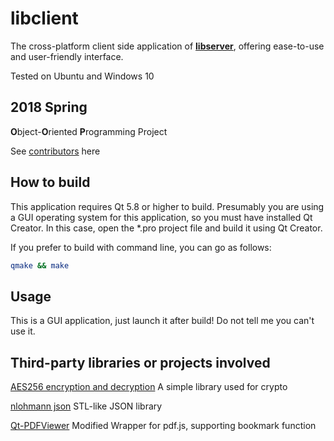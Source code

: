 # libclient
The cross-platform client side application of [**libserver**](https://github.com/zx1239856/libserver), offering ease-to-use and user-friendly interface.

Tested on Ubuntu and Windows 10

## 2018 Spring

**O**bject-**O**riented **P**rogramming Project

See [contributors](https://github.com/lixiaojia2017/libclient/graphs/contributors) here

## How to build

This application requires Qt 5.8 or higher to build. Presumably you are using a GUI operating system for this application, so you must have installed Qt Creator. In this case, open the *.pro project file and build it using Qt Creator.

If you prefer to build with command line, you can go as follows:

```bash
qmake && make
```

## Usage

This is a GUI application, just launch it after build! Do not tell me you can't use it.

## Third-party libraries or projects involved

[AES256 encryption and decryption](https://github.com/jacekc3/AES256) A simple library used for crypto

[nlohmann json](https://github.com/nlohmann/json) STL-like JSON library

[Qt-PDFViewer](https://github.com/zx1239856/Qt-pdfViewer) Modified Wrapper for pdf.js, supporting bookmark function

